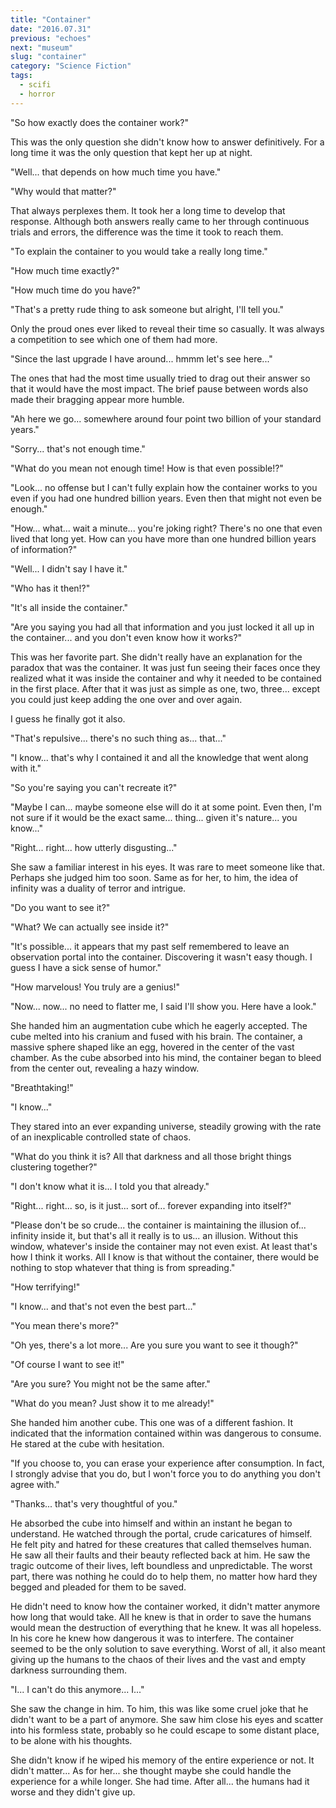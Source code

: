 ```yaml
---
title: "Container"
date: "2016.07.31"
previous: "echoes"
next: "museum"
slug: "container"
category: "Science Fiction"
tags:
  - scifi
  - horror
---
```


"So how exactly does the container work?"

This was the only question she didn't know how to answer definitively. For a long time it was the only question that kept her up at night.

"Well... that depends on how much time you have."

"Why would that matter?"

That always perplexes them. It took her a long time to develop that response. Although both answers really came to her through continuous trials and errors, the difference was the time it took to reach them.

"To explain the container to you would take a really long time."

"How much time exactly?"

"How much time do you have?"

"That's a pretty rude thing to ask someone but alright, I'll tell you."

Only the proud ones ever liked to reveal their time so casually. It was always a competition to see which one of them had more.

"Since the last upgrade I have around... hmmm let's see here..."

The ones that had the most time usually tried to drag out their answer so that it would have the most impact. The brief pause  between words also made their bragging appear more humble.

"Ah here we go... somewhere around four point two billion of your standard years."

"Sorry... that's not enough time."

"What do you mean not enough time! How is that even possible!?"

"Look... no offense but I can't fully explain how the container works to you even if you had one hundred billion years. Even then that might not even be enough."

"How... what... wait a minute... you're joking right? There's no one that even lived that long yet. How can you have more than one hundred billion years of information?"

"Well... I didn't say I have it."

"Who has it then!?"

"It's all inside the container."

"Are you saying you had all that information and you just locked it all up in the container... and you don't even know how it works?"

This was her favorite part. She didn't really have an explanation for the paradox that was the container. It was just fun seeing their faces once they realized what it was inside the container and why it needed to be contained in the first place. After that it was just as simple as one, two, three... except you could just keep adding the one over and over again.

I guess he finally got it also.

"That's repulsive... there's no such thing as... that..."

"I know... that's why I contained it and all the knowledge that went along with it."

"So you're saying you can't recreate it?"

"Maybe I can... maybe someone else will do it at some point. Even then, I'm not sure if it would be the exact same... thing... given it's nature... you know..."

"Right... right... how utterly disgusting..."

She saw a familiar interest in his eyes. It was rare to meet someone like that. Perhaps she judged him too soon. Same as for her, to him, the idea of infinity was a duality of terror and intrigue.

"Do you want to see it?"

"What? We can actually see inside it?"

"It's possible... it appears that my past self remembered to leave an observation portal into the container. Discovering it wasn't easy though. I guess I have a sick sense of humor."

"How marvelous! You truly are a genius!"

"Now... now... no need to flatter me, I said I'll show you. Here have a look."

She handed him an augmentation cube which he eagerly accepted. The cube melted into his cranium and fused with his brain. The container, a massive sphere shaped like an egg, hovered in the center of the vast chamber. As the cube absorbed into his mind, the container began to bleed from the center out, revealing a hazy window.

"Breathtaking!"

"I know..."

They stared into an ever expanding universe, steadily growing with the rate of an inexplicable controlled state of chaos.

"What do you think it is? All that darkness and all those bright things clustering together?"

"I don't know what it is... I told you that already."

"Right... right... so, is it just... sort of... forever expanding into itself?"

"Please don't be so crude... the container is maintaining the illusion of... infinity inside it, but that's all it really is to us... an illusion. Without this window, whatever's inside the container may not even exist. At least that's how I think it works. All I know is that without the container, there would be nothing to stop whatever that thing is from spreading."

"How terrifying!"

"I know... and that's not even the best part..."

"You mean there's more?"

"Oh yes, there's a lot more... Are you sure you want to see it though?"

"Of course I want to see it!"

"Are you sure? You might not be the same after."

"What do you mean? Just show it to me already!"

She handed him another cube. This one was of a different fashion. It indicated that the information contained within was dangerous to consume. He stared at the cube with hesitation.

"If you choose to, you can erase your experience after consumption. In fact, I strongly advise that you do, but I won't force you to do anything you don't agree with."

"Thanks... that's very thoughtful of you."

He absorbed the cube into himself and within an instant he began to understand. He watched through the portal, crude caricatures of himself. He felt pity and hatred for these creatures that called themselves human. He saw all their faults and their beauty reflected back at him. He saw the tragic outcome of their lives, left boundless and unpredictable. The worst part, there was nothing he could do to help them, no matter how hard they begged and pleaded for them to be saved.

He didn't need to know how the container worked, it didn't matter anymore how long that would take. All he knew is that in order to save the humans would mean the destruction of everything that he knew. It was all hopeless. In his core he knew how dangerous it was to interfere. The container seemed to be the only solution to save everything. Worst of all, it also meant giving up the humans to the chaos of their lives and the vast and empty darkness surrounding them.

"I... I can't do this anymore... I..."

She saw the change in him. To him, this was like some cruel joke that he didn't want to be a part of anymore. She saw him close his eyes and scatter into his formless state, probably so he could escape to some distant place, to be alone with his thoughts.

She didn't know if he wiped his memory of the entire experience or not. It didn't matter... As for her... she thought maybe she could handle the experience for a while longer. She had time. After all... the humans had it worse and they didn't give up.

